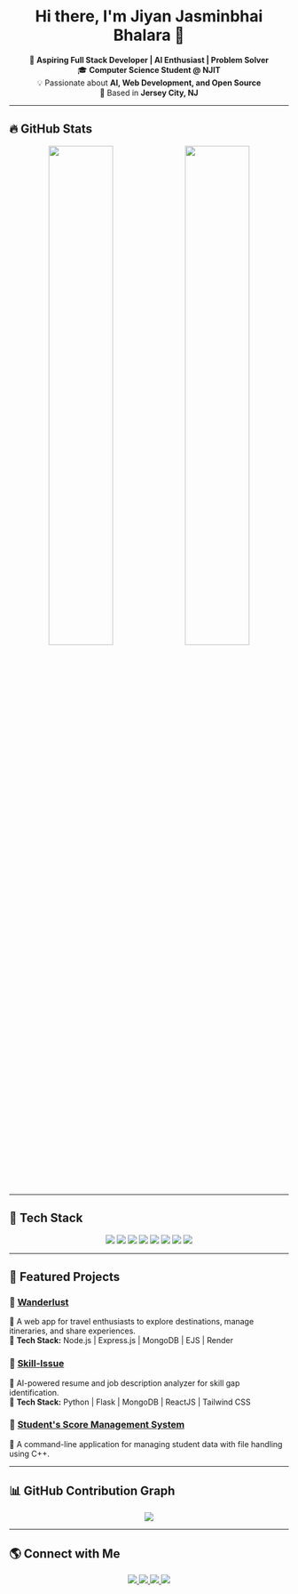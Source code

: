 <h1 align="center">Hi there, I'm Jiyan Jasminbhai Bhalara 👋</h1>

<p align="center">
🚀 <strong>Aspiring Full Stack Developer | AI Enthusiast | Problem Solver</strong><br>
🎓 <strong>Computer Science Student @ NJIT</strong><br>
💡 Passionate about <strong>AI, Web Development, and Open Source</strong><br>
📍 Based in <strong>Jersey City, NJ</strong>
</p>

---

## 🔥 GitHub Stats  
<p align="center">
  <img src="https://github-readme-stats.vercel.app/api?username=JiyanBhalara&show_icons=true&theme=tokyonight" width="48%">
  <img src="https://streak-stats.demolab.com/?user=JiyanBhalara&theme=tokyonight" width="48%">
</p>

---

## 🚀 Tech Stack
<p align="center">
  <img src="https://img.shields.io/badge/Java-%23ED8B00.svg?style=for-the-badge&logo=openjdk&logoColor=white">
  <img src="https://img.shields.io/badge/C++-%2300599C.svg?style=for-the-badge&logo=c%2B%2B&logoColor=white">
  <img src="https://img.shields.io/badge/JavaScript-%23F7DF1E.svg?style=for-the-badge&logo=javascript&logoColor=black">
  <img src="https://img.shields.io/badge/React-%2320232a.svg?style=for-the-badge&logo=react&logoColor=%2361DAFB">
  <img src="https://img.shields.io/badge/Node.js-%2343853D.svg?style=for-the-badge&logo=node.js&logoColor=white">
  <img src="https://img.shields.io/badge/Express.js-%23404d59.svg?style=for-the-badge&logo=express&logoColor=white">
  <img src="https://img.shields.io/badge/MongoDB-%2347A248.svg?style=for-the-badge&logo=mongodb&logoColor=white">
  <img src="https://img.shields.io/badge/Python-%233776AB.svg?style=for-the-badge&logo=python&logoColor=white">
</p>

---

## 🚀 Featured Projects

### 🧳 [Wanderlust](https://github.com/JiyanBhalara/WanderLust-Dev)  
🔹 A web app for travel enthusiasts to explore destinations, manage itineraries, and share experiences.  
🔹 **Tech Stack:** Node.js | Express.js | MongoDB | EJS | Render  

### 🤖 [Skill-Issue](https://github.com/JiyanBhalara/SkillIssue)  
🔹 AI-powered resume and job description analyzer for skill gap identification.  
🔹 **Tech Stack:** Python | Flask | MongoDB | ReactJS | Tailwind CSS  

### 🏫 [Student's Score Management System](https://github.com/JiyanBhalara/File-handling-and-Compute-Student-s-data)  
🔹 A command-line application for managing student data with file handling using C++.  

---

## 📊 GitHub Contribution Graph  
<p align="center">
  <img src="https://github-profile-summary-cards.vercel.app/api/cards/profile-details?username=JiyanBhalara&theme=tokyonight">
</p>

---

## 🌎 Connect with Me  
<p align="center">
  <a href="https://www.linkedin.com/in/jiyan-bhalara-3629a6311/" target="_blank">
    <img src="https://img.shields.io/badge/LinkedIn-%230077B5.svg?style=for-the-badge&logo=linkedin&logoColor=white">
  </a>
  <a href="https://github.com/JiyanBhalara" target="_blank">
    <img src="https://img.shields.io/badge/GitHub-%2312100E.svg?style=for-the-badge&logo=github&logoColor=white">
  </a>
  <a href="https://www.kaggle.com/jiyanb" target="_blank">
    <img src="https://img.shields.io/badge/Kaggle-%23020bfc.svg?style=for-the-badge&logo=kaggle&logoColor=white">
  </a>
  <a href="https://www.hackerrank.com/jiyanbhalara8806" target="_blank">
    <img src="https://img.shields.io/badge/HackerRank-%23029a3f.svg?style=for-the-badge&logo=hackerrank&logoColor=white">
  </a>
</p>
